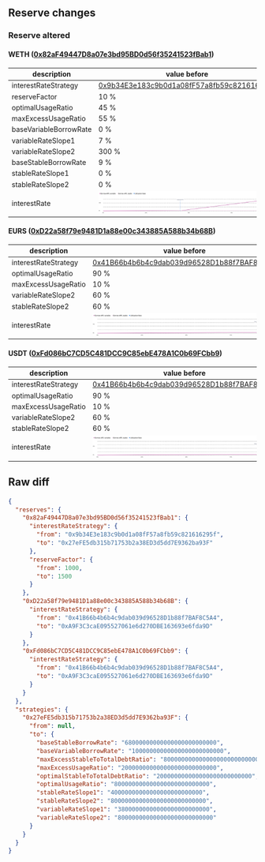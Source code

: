 ## Reserve changes

### Reserve altered

#### WETH ([0x82aF49447D8a07e3bd95BD0d56f35241523fBab1](https://https://arbiscan.io/address/0x82aF49447D8a07e3bd95BD0d56f35241523fBab1))

| description | value before | value after |
| --- | --- | --- |
| interestRateStrategy | [0x9b34E3e183c9b0d1a08fF57a8fb59c821616295f](https://https://arbiscan.io/address/0x9b34E3e183c9b0d1a08fF57a8fb59c821616295f) | [0x27eFE5db315b71753b2a38ED3d5dd7E9362ba93F](https://https://arbiscan.io/address/0x27eFE5db315b71753b2a38ED3d5dd7E9362ba93F) |
| reserveFactor | 10 % | 15 % |
| optimalUsageRatio | 45 % | 80 % |
| maxExcessUsageRatio | 55 % | 20 % |
| baseVariableBorrowRate | 0 % | 1 % |
| variableRateSlope1 | 7 % | 3.8 % |
| variableRateSlope2 | 300 % | 80 % |
| baseStableBorrowRate | 9 % | 6.8 % |
| stableRateSlope1 | 0 % | 4 % |
| stableRateSlope2 | 0 % | 80 % |
| interestRate | ![before](/.assets/19b2f23d55d76d891e7d30c29aa97741efed9d17.svg) | ![after](/.assets/25b7cbb97d2012b141455f46ee9b3f7e0e40a4b0.svg) |

#### EURS ([0xD22a58f79e9481D1a88e00c343885A588b34b68B](https://https://arbiscan.io/address/0xD22a58f79e9481D1a88e00c343885A588b34b68B))

| description | value before | value after |
| --- | --- | --- |
| interestRateStrategy | [0x41B66b4b6b4c9dab039d96528D1b88f7BAF8C5A4](https://https://arbiscan.io/address/0x41B66b4b6b4c9dab039d96528D1b88f7BAF8C5A4) | [0xA9F3C3caE095527061e6d270DBE163693e6fda9D](https://https://arbiscan.io/address/0xA9F3C3caE095527061e6d270DBE163693e6fda9D) |
| optimalUsageRatio | 90 % | 80 % |
| maxExcessUsageRatio | 10 % | 20 % |
| variableRateSlope2 | 60 % | 75 % |
| stableRateSlope2 | 60 % | 75 % |
| interestRate | ![before](/.assets/ea60696e57315a00b0941d7fe1bd186df779165e.svg) | ![after](/.assets/8d9de32bf30b1c9dcf71f07a13b228c69a71a4ce.svg) |

#### USDT ([0xFd086bC7CD5C481DCC9C85ebE478A1C0b69FCbb9](https://https://arbiscan.io/address/0xFd086bC7CD5C481DCC9C85ebE478A1C0b69FCbb9))

| description | value before | value after |
| --- | --- | --- |
| interestRateStrategy | [0x41B66b4b6b4c9dab039d96528D1b88f7BAF8C5A4](https://https://arbiscan.io/address/0x41B66b4b6b4c9dab039d96528D1b88f7BAF8C5A4) | [0xA9F3C3caE095527061e6d270DBE163693e6fda9D](https://https://arbiscan.io/address/0xA9F3C3caE095527061e6d270DBE163693e6fda9D) |
| optimalUsageRatio | 90 % | 80 % |
| maxExcessUsageRatio | 10 % | 20 % |
| variableRateSlope2 | 60 % | 75 % |
| stableRateSlope2 | 60 % | 75 % |
| interestRate | ![before](/.assets/ea60696e57315a00b0941d7fe1bd186df779165e.svg) | ![after](/.assets/8d9de32bf30b1c9dcf71f07a13b228c69a71a4ce.svg) |

## Raw diff

```json
{
  "reserves": {
    "0x82aF49447D8a07e3bd95BD0d56f35241523fBab1": {
      "interestRateStrategy": {
        "from": "0x9b34E3e183c9b0d1a08fF57a8fb59c821616295f",
        "to": "0x27eFE5db315b71753b2a38ED3d5dd7E9362ba93F"
      },
      "reserveFactor": {
        "from": 1000,
        "to": 1500
      }
    },
    "0xD22a58f79e9481D1a88e00c343885A588b34b68B": {
      "interestRateStrategy": {
        "from": "0x41B66b4b6b4c9dab039d96528D1b88f7BAF8C5A4",
        "to": "0xA9F3C3caE095527061e6d270DBE163693e6fda9D"
      }
    },
    "0xFd086bC7CD5C481DCC9C85ebE478A1C0b69FCbb9": {
      "interestRateStrategy": {
        "from": "0x41B66b4b6b4c9dab039d96528D1b88f7BAF8C5A4",
        "to": "0xA9F3C3caE095527061e6d270DBE163693e6fda9D"
      }
    }
  },
  "strategies": {
    "0x27eFE5db315b71753b2a38ED3d5dd7E9362ba93F": {
      "from": null,
      "to": {
        "baseStableBorrowRate": "68000000000000000000000000",
        "baseVariableBorrowRate": "10000000000000000000000000",
        "maxExcessStableToTotalDebtRatio": "800000000000000000000000000",
        "maxExcessUsageRatio": "200000000000000000000000000",
        "optimalStableToTotalDebtRatio": "200000000000000000000000000",
        "optimalUsageRatio": "800000000000000000000000000",
        "stableRateSlope1": "40000000000000000000000000",
        "stableRateSlope2": "800000000000000000000000000",
        "variableRateSlope1": "38000000000000000000000000",
        "variableRateSlope2": "800000000000000000000000000"
      }
    }
  }
}
```